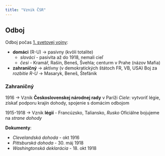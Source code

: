 ```yaml
---
title: "Vznik ČSR"
---
```


## Odboj
Odboj počas [1. svetovej vojny](dej/1-svetová-vojna.md):
- **domáci** (R-U) -> pasívny (kvôli totalite)
	- *slováci* - pasivita až do 1918, nemali cieľ
	- *česi* - Kramář, Rašín, Beneš, Švehla; centurm v Prahe (názov Mafia)
- **zahraničný** -> aktívny (v demokratických štátoch FR, VB, USA)
	Boj za *rozbitie R-U* -> Masaryk, Beneš, Štefánik

### Zahraničný
1916 -> Vznik **Československej národnej rady** v Paríži
*Ciele*: vytvoriť légie, získať podporu krajín dohody, spojenie s domácim odbojom

1915-1918 -> Vznik **légií** - Francúzsko, Taliansko, *Rusko*
Oficiálne bojujeme na *strane dohody*

**Dokumenty**:
- *Clevelandská dohoda* - okt 1916
- *Pittsburská dohoda* - 30. máj 1918
- *Washingtonská deklarácia* - 18. okt 1918

